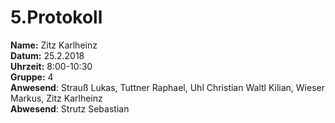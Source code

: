 # 5.Protokoll
**Name:** Zitz Karlheinz   
**Datum:** 25.2.2018  
**Uhrzeit:** 8:00-10:30  
**Gruppe:** 4  
**Anwesend**: Strauß Lukas, Tuttner Raphael,  Uhl Christian  Waltl Kilian, Wieser Markus, Zitz Karlheinz  
**Abwesend**: Strutz Sebastian  

